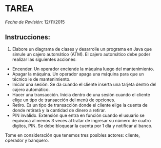 # TAREA

*Fecha de Revisión*: 12/11/2015

## Instrucciones:
1. Elabore un diagrama de clases y desarrolle un programa en Java que simule un cajero automático (ATM). El cajero automático debe poder realizar las siguientes acciones:
 * Encender. Un operador enciende la máquina luego del mantenimiento.
 * Apagar la máquina. Un operador apaga una máquina para que un técnico le de mantenimiento.
 * Iniciar una sesión. Se da cuando el cliente inserta una tarjeta dentro del cajero automático.
 * Hacer una transacción. Inicia dentro de una sesión cuando el cliente elige un tipo de transacción del menú de opciones.
 * Retiro. Es un tipo de transacción donde el cliente elige la cuenta de donde retirará y la cantidad de dinero a retirar.
 * PIN inválido. Extensión que entra en función cuando el usuario se equivoca al menos 3 veces al tratar de ingresar su número de cuatro dígitos, PIN. Se debe bloquear la cuenta por 1 día y notificar al banco.

Tome en consideración que tenemos tres posibles actores: cliente, operador y banquero.
